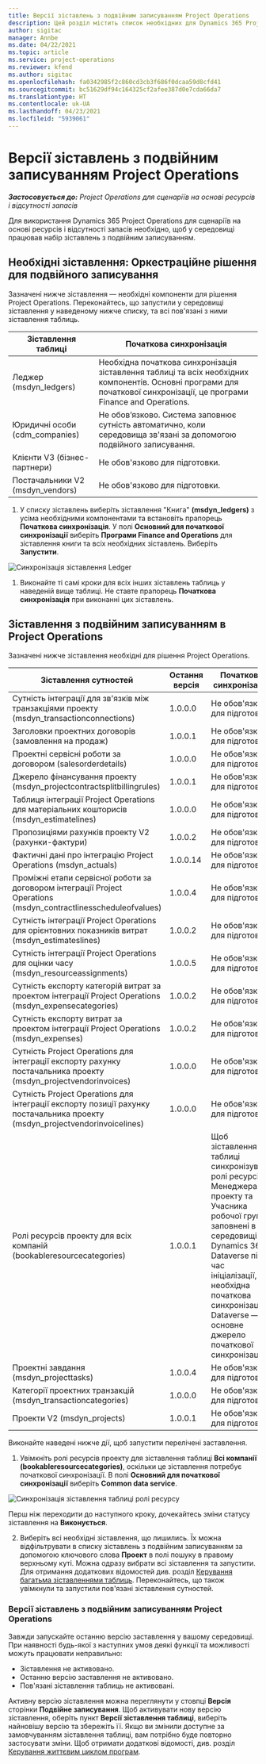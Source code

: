 ```yaml
---
title: Версії зіставлень з подвійним записуванням Project Operations
description: Цей розділ містить список необхідних для Dynamics 365 Project Operations зіставлень з подвійним записуванням.
author: sigitac
manager: Annbe
ms.date: 04/22/2021
ms.topic: article
ms.service: project-operations
ms.reviewer: kfend
ms.author: sigitac
ms.openlocfilehash: fa0342985f2c860cd3cb3f686f0dcaa59d8cfd41
ms.sourcegitcommit: bc51629df94c164325cf2afee387d0e7cda66da7
ms.translationtype: HT
ms.contentlocale: uk-UA
ms.lasthandoff: 04/23/2021
ms.locfileid: "5939061"
---
```

# <a name="project-operations-dual-write-map-versions"></a>Версії зіставлень з подвійним записуванням Project Operations

_**Застосовується до:** Project Operations для сценаріїв на основі ресурсів і відсутності запасів_

Для використання Dynamics 365 Project Operations для сценаріїв на основі ресурсів і відсутності запасів необхідно, щоб у середовищі працював набір зіставлень з подвійним записуванням. 

## <a name="prerequisite-maps-dual-write-orchestration-solution"></a>Необхідні зіставлення: Оркестраційне рішення для подвійного записування

Зазначені нижче зіставлення — необхідні компоненти для рішення Project Operations. Переконайтесь, що запустили у середовищі зіставлення у наведеному нижче списку, та всі пов'язані з ними зіставлення таблиць.

| Зіставлення таблиці | Початкова синхронізація |
| --- | --- |
| Леджер (msdyn_ledgers) | Необхідна початкова синхронізація зіставлення таблиці та всіх необхідних компонентів. Основні програми для початкової синхронізації, це програми Finance and Operations. |
| Юридичні особи (cdm_companies) | Не обов’язково. Система заповнює сутність автоматично, коли середовища зв'язані за допомогою подвійного записування. |
| Клієнти V3 (бізнес-партнери) | Не обов'язково для підготовки. |
| Постачальники V2 (msdyn_vendors) | Не обов'язково для підготовки. |

1. У списку зіставлень виберіть зіставлення "Книга" **(msdyn\_ledgers)** з усіма необхідними компонентами та встановіть прапорець **Початкова синхронізація**. У полі **Основний для початкової синхронізації** виберіть **Програми Finance and Operations** для зіставлення книги та всіх необхідних зіставлень. Виберіть **Запустити**.

![Синхронізація зіставлення Ledger](media/DW6.png)

1. Виконайте ті самі кроки для всіх інших зіставлень таблиць у наведеній вище таблиці. Не ставте прапорець **Початкова синхронізація** при виконанні цих зіставлень.

## <a name="project-operations-dual-write-maps"></a>Зіставлення з подвійним записуванням в Project Operations

Зазначені нижче зіставлення необхідні для рішення Project Operations.

| **Зіставлення сутностей** | **Остання версія** | **Початкова синхронізація** |
| --- | --- | --- |
| Сутність інтеграції для зв'язків між транзакціями проекту (msdyn\_transactionconnections) | 1.0.0.0 | Не обов'язково для підготовки. |
| Заголовки проектних договорів (замовлення на продаж) | 1.0.0.1 | Не обов'язково для підготовки. |
| Проектні сервісні роботи за договором (salesorderdetails) | 1.0.0.0 | Не обов'язково для підготовки. |
| Джерело фінансування проекту (msdyn_projectcontractsplitbillingrules) | 1.0.0.1 | Не обов'язково для підготовки. |
| Таблиця інтеграції Project Operations для матеріальних кошторисів (msdyn\_estimatelines) | 1.0.0.0 | Не обов'язково для підготовки. |
| Пропозиціями рахунків проекту V2 (рахунки-фактури) | 1.0.0.2 | Не обов'язково для підготовки. |
| Фактичні дані про інтеграцію Project Operations (msdyn_actuals) | 1.0.0.14 | Не обов'язково для підготовки. |
| Проміжні етапи сервісної роботи за договором інтеграції Project Operations (msdyn_contractlinesscheduleofvalues) | 1.0.0.4 | Не обов'язково для підготовки. |
| Сутність інтеграції Project Operations для орієнтовних показників витрат (msdyn_estimateslines) | 1.0.0.2 | Не обов'язково для підготовки. |
| Сутність інтеграції Project Operations для оцінки часу (msdyn_resourceassignments) | 1.0.0.5 | Не обов'язково для підготовки. |
| Сутність експорту категорій витрат за проектом інтеграції Project Operations (msdyn_expensecategories) | 1.0.0.2 | Не обов'язково для підготовки. |
| Сутність експорту витрат за проектом інтеграції Project Operations (msdyn_expenses) | 1.0.0.2 | Не обов'язково для підготовки. |
| Сутність Project Operations для інтеграції експорту рахунку постачальника проекту (msdyn_projectvendorinvoices) | 1.0.0.0 | Не обов'язково для підготовки. |
| Сутність Project Operations для інтеграції експорту позиції рахунку постачальника проекту (msdyn_projectvendorinvoicelines) | 1.0.0.0 | Не обов'язково для підготовки. |
| Ролі ресурсів проекту для всіх компаній (bookableresourcecategories) | 1.0.0.1 | Щоб зіставлення таблиці синхронізувало ролі ресурсів Менеджера проекту та Учасника робочої групи, заповнені в середовищі Dynamics 365 Dataverse під час ініціалізації, необхідна початкова синхронізація. Dataverse — основне джерело початкової синхронізації. |
| Проектні завдання (msdyn_projecttasks) | 1.0.0.4 | Не обов'язково для підготовки. |
| Категорії проектних транзакцій (msdyn_transactioncategories) | 1.0.0.0 | Не обов'язково для підготовки. |
| Проекти V2 (msdyn_projects) | 1.0.0.1 | Не обов'язково для підготовки. |

Виконайте наведені нижче дії, щоб запустити перелічені заставлення.

1. Увімкніть ролі ресурсів проекту для зіставлення таблиці **Всі компанії (bookableresourcecategories)**, оскільки це зіставлення потребує початкової синхронізації. В полі **Основний для початкової синхронізації** виберіть **Common data service**. 

 ![Синхронізація зіставлення таблиці ролі ресурсу](media/6ResourceInitialSync.jpg)

 Перш ніж переходити до наступного кроку, дочекайтесь зміни статусу зіставлення на **Виконується**.

2. Виберіть всі необхідні зіставлення, що лишились. Їх можна відфільтрувати в списку зіставлень з подвійним записуванням за допомогою ключового слова **Проект** в полі пошуку в правому верхньому куті. Можна одразу вибрати всі зіставлення та запустити. Для отримання додаткових відомостей див. розділ [Керування багатьма зіставленнями таблиць](/dynamics365/fin-ops-core/dev-itpro/data-entities/dual-write/multiple-entity-maps). Переконайтесь, що також увімкнули та запустили пов'язані зіставлення сутностей.

### <a name="project-operations-dual-write-map-versions"></a>Версії зіставлень з подвійним записуванням Project Operations

Завжди запускайте останню версію заставлення у вашому середовищі. При наявності будь-якої з наступних умов деякі функції та можливості можуть працювати неправильно:

- Зіставлення не активовано.
- Останню версію заставлення не активовано. 
- Пов'язані зіставлення таблиць не активовані.

Активну версію зіставлення можна переглянути у стовпці **Версія** сторінки **Подвійне записування**. Щоб активувати нову версію зіставлення, оберіть пункт **Версії зіставлення таблиці**, виберіть найновішу версію та збережіть її. Якщо ви змінили доступне за замовчуванням зіставлення таблиці, вам потрібно буде повторно застосувати зміни. Щоб отримати додаткові відомості, див. розділ [Керування життєвим циклом програм](/dynamics365/fin-ops-core/dev-itpro/data-entities/dual-write/app-lifecycle-management).

